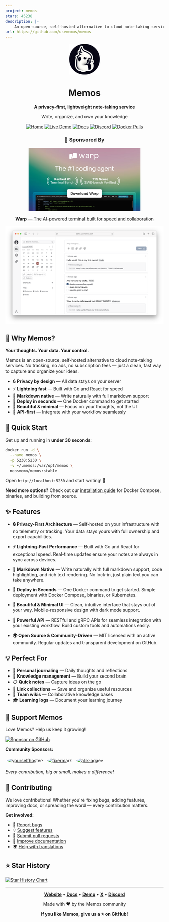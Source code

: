 ```yaml
---
project: memos
stars: 45238
description: |-
    An open-source, self-hosted alternative to cloud note-taking services. No tracking, no ads, no subscription fees — just a clean, fast way to capture and organize your ideas.
url: https://github.com/usememos/memos
---
```


<div align="center">

<img height="96px" src="https://raw.githubusercontent.com/usememos/.github/refs/heads/main/assets/logo-rounded.png" alt="Memos" />

# Memos

**A privacy-first, lightweight note-taking service**

Write, organize, and own your knowledge

[![Home](https://img.shields.io/badge/🏠-usememos.com-blue?style=flat-square)](https://www.usememos.com)
[![Live Demo](https://img.shields.io/badge/✨-Try%20Demo-orange?style=flat-square)](https://demo.usememos.com/)
[![Docs](https://img.shields.io/badge/📚-Documentation-green?style=flat-square)](https://www.usememos.com/docs)
[![Discord](https://img.shields.io/badge/💬-Discord-5865f2?style=flat-square&logo=discord&logoColor=white)](https://discord.gg/tfPJa4UmAv)
[![Docker Pulls](https://img.shields.io/docker/pulls/neosmemo/memos?style=flat-square&logo=docker)](https://hub.docker.com/r/neosmemo/memos)

### 💎 Sponsored By

<a href="https://go.warp.dev/memos" target="_blank" rel="noopener">
  <img src="https://raw.githubusercontent.com/warpdotdev/brand-assets/main/Github/Sponsor/Warp-Github-LG-02.png" alt="Warp - The terminal for the 21st century" height="200" />
</a>

[**Warp** — The AI-powered terminal built for speed and collaboration](https://go.warp.dev/memos)

![screenshot](https://raw.githubusercontent.com/usememos/.github/refs/heads/main/assets/demo.png)

</div>

## 🎯 Why Memos?

**Your thoughts. Your data. Your control.**

Memos is an open-source, self-hosted alternative to cloud note-taking services. No tracking, no ads, no subscription fees — just a clean, fast way to capture and organize your ideas.

- 🔒 **Privacy by design** — All data stays on your server
- ⚡ **Lightning fast** — Built with Go and React for speed
- 📝 **Markdown native** — Write naturally with full markdown support
- 🐳 **Deploy in seconds** — One Docker command to get started
- 🎨 **Beautiful & minimal** — Focus on your thoughts, not the UI
- 🔗 **API-first** — Integrate with your workflow seamlessly

## 🚀 Quick Start

Get up and running in **under 30 seconds**:

```bash
docker run -d \
  --name memos \
  -p 5230:5230 \
  -v ~/.memos:/var/opt/memos \
  neosmemo/memos:stable
```

Open `http://localhost:5230` and start writing! 🎉

**Need more options?** Check out our [installation guide](https://www.usememos.com/docs/installation) for Docker Compose, binaries, and building from source.

## ✨ Features

- **🔒 Privacy-First Architecture** — Self-hosted on your infrastructure with no telemetry or tracking. Your data stays yours with full ownership and export capabilities.

- **⚡ Lightning-Fast Performance** — Built with Go and React for exceptional speed. Real-time updates ensure your notes are always in sync across devices.

- **📝 Markdown Native** — Write naturally with full markdown support, code highlighting, and rich text rendering. No lock-in, just plain text you can take anywhere.

- **🐳 Deploy in Seconds** — One Docker command to get started. Simple deployment with Docker Compose, binaries, or Kubernetes.

- **🎨 Beautiful & Minimal UI** — Clean, intuitive interface that stays out of your way. Mobile-responsive design with dark mode support.

- **🔗 Powerful API** — RESTful and gRPC APIs for seamless integration with your existing workflow. Build custom tools and automations easily.

- **🌍 Open Source & Community-Driven** — MIT licensed with an active community. Regular updates and transparent development on GitHub.

## 💡 Perfect For

- 📓 **Personal journaling** — Daily thoughts and reflections
- 🧠 **Knowledge management** — Build your second brain
- 📋 **Quick notes** — Capture ideas on the go
- 🔗 **Link collections** — Save and organize useful resources
- 👥 **Team wikis** — Collaborative knowledge bases
- 🎓 **Learning logs** — Document your learning journey

## 💖 Support Memos

Love Memos? Help us keep it growing!

<a href="https://github.com/sponsors/usememos" target="_blank">
  <img src="https://img.shields.io/badge/❤️_Sponsor_on_GitHub-ea4aaa?style=for-the-badge&logo=github-sponsors&logoColor=white" alt="Sponsor on GitHub">
</a>

**Community Sponsors:**

<a href="https://github.com/yourselfhosted" target="_blank"><img src="https://avatars.githubusercontent.com/u/140182318?v=4" alt="yourselfhosted" height="50" style="border-radius: 50%; margin: 5px;" /></a>
<a href="https://github.com/fixermark" target="_blank"><img src="https://avatars.githubusercontent.com/u/169982?v=4" alt="fixermark" height="50" style="border-radius: 50%; margin: 5px;" /></a>
<a href="https://github.com/alik-agaev" target="_blank"><img src="https://avatars.githubusercontent.com/u/2662697?v=4" alt="alik-agaev" height="50" style="border-radius: 50%; margin: 5px;" /></a>

_Every contribution, big or small, makes a difference!_

## 🤝 Contributing

We love contributions! Whether you're fixing bugs, adding features, improving docs, or spreading the word — every contribution matters.

**Get involved:**

- 🐛 [Report bugs](https://github.com/usememos/memos/issues/new?template=bug_report.md)
- 💡 [Suggest features](https://github.com/usememos/memos/issues/new?template=feature_request.md)
- 🔧 [Submit pull requests](https://github.com/usememos/memos/pulls)
- 📖 [Improve documentation](https://github.com/usememos/memos/tree/main/docs)
- 🌍 [Help with translations](https://github.com/usememos/memos/tree/main/web/src/locales)

## ⭐ Star History

[![Star History Chart](https://api.star-history.com/svg?repos=usememos/memos&type=Date)](https://star-history.com/#usememos/memos&Date)

---

<div align="center">

**[Website](https://www.usememos.com)** •
**[Docs](https://www.usememos.com/docs)** •
**[Demo](https://demo.usememos.com/)** •
**[X](https://x.com/usememos)** •
**[Discord](https://discord.gg/tfPJa4UmAv)**

Made with ❤️ by the Memos community

**If you like Memos, give us a ⭐ on GitHub!**

</div>


